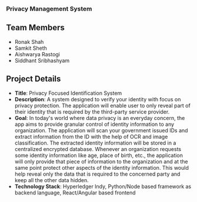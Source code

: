 ### Privacy Management System ###

## Team Members
  - Ronak Shah
  - Samkit Sheth
  - Aishwarya Rastogi
  - Siddhant Sribhashyam

## Project Details
  - **Title**: Privacy Focused Identification System
  - **Description**: A system designed to verify your identity with focus on privacy protection. The application will enable user to only reveal part of their identity that is required by the third-party service provider. 
  - **Goal**: In today's world where data privacy is an everyday concern, the app aims to provide granular control of identity information to any organization. The application will scan your government issued IDs and extract information from the ID with the help of OCR and image classification. The extracted identity information will be stored in a centralized encrypted database. Whenever an organization requests some identity information like age, place of birth, etc., the application will only provide that piece of information to the organization and at the same point protect other aspects of the identity information. This would help reveal only the data that is required to the concerned party and keep all the other data hidden. 
  - **Technology Stack**: Hyperledger Indy, Python/Node based framework as backend language, React/Angular based frontend
